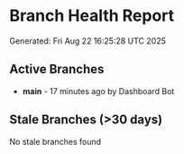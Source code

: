 # Branch Health Report
Generated: Fri Aug 22 16:25:28 UTC 2025

## Active Branches
- **main** - 17 minutes ago by Dashboard Bot

## Stale Branches (>30 days)
No stale branches found
